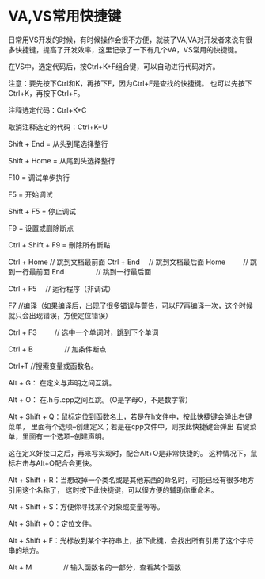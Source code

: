 

#                                                                        VA,VS常用快捷键

   日常用VS开发的时候，有时候操作会很不方便，就装了VA,VA对开发者来说有很多快捷键，提高了开发效率，这里记录了一下有几个VA，VS常用的快捷键。

在VS中，选定代码后，按Ctrl+K+F组合键，可以自动进行代码对齐。

注意：要先按下Ctrl和K，再按下F，因为Ctrl+F是查找的快捷键。
也可以先按下Ctrl+K，再按下Ctrl+F。

注释选定代码：Ctrl+K+C    

取消注释选定的代码：Ctrl+K+U

Shift + End = 从头到尾选择整行

Shift + Home = 从尾到头选择整行

F10 = 调试单步执行

F5 = 开始调试

Shift + F5 = 停止调试

F9 = 设置或删除断点

Ctrl + Shift + F9 = 刪除所有斷點

Ctrl + Home // 跳到文档最前面
Ctrl + End 　// 跳到文档最后面
Home 　　 // 跳到一行最前面
End 　　　　 // 跳到一行最后面

Ctrl + F5 　// 运行程序（非调试）

F7 //编译（如果编译后，出现了很多错误与警告，可以F7再编译一次，这个时候就只会出现错误，方便定位错误）

Ctrl + F3  　　  // 选中一个单词时，跳到下个单词

Ctrl + B  　　　　 // 加条件断点

Ctrl+T  //搜索变量或函数名。

Alt + G： 在定义与声明之间互跳。

Alt + O： 在.h与.cpp之间互跳。（O是字母O，不是数字零）

Alt + Shift + Q：鼠标定位到函数名上，若是在h文件中，按此快捷键会弹出右键菜单，
里面有个选项–创建定义；若是在cpp文件中，则按此快捷键会弹出
右键菜单，里面有一个选项–创建声明。

这在定义好接口之后，再来写实现时，配合Alt+O是非常快捷的。
这种情况下，鼠标右击与Alt+O配合会更快。

Alt + Shift + R：当想改掉一个类名或是其他东西的命名时，可能已经有很多地方引用这个名称了，
这时按下此快捷键，可以很方便的辅助你重命名。

Alt + Shift + S：方便你寻找某个对象或变量等等。

Alt + Shift + O：定位文件。

Alt + Shift + F：光标放到某个字符串上，按下此键，会找出所有引用了这个字符串的地方。

Alt + M  　　 　　// 输入函数名的一部分，查看某个函数